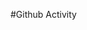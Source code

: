 #Github Activity
<html>
    <head>
	  <!-- github calendar css -->
        <link rel="stylesheet" href="plugins/github-calendar/dist/github-calendar.css">
        <!-- github activity css -->    
        <link rel="stylesheet" href="//cdnjs.cloudflare.com/ajax/libs/octicons/2.0.2/octicons.min.css">
        <link rel="stylesheet" href="plugins/github-activity/github-activity-0.1.5.min.css">
    </head>
    <body>
        <div id="github-graph" class="github-graph"></div>           
        <div id="ghfeed" class="ghfeed"></div>      
    	<script type="text/javascript" src="plugins/github-calendar/dist/github-calendar.min.js"></script>
    	<script type="text/javascript" src="//cdnjs.cloudflare.com/ajax/libs/mustache.js/0.7.2/mustache.min.js"></script>
     	<script type="text/javascript" src="assets/plugins/github-activity/github-activity-0.1.5.min.js"></script>
     	<script type="text/javascript" src="js/main.js"></script> 
</body>
</html>
